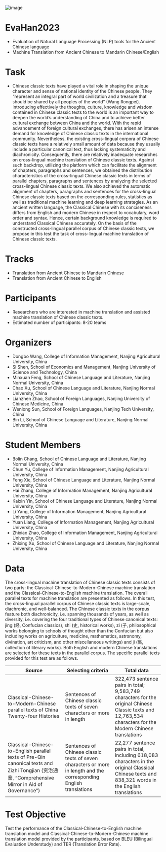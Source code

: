 ![image](https://user-images.githubusercontent.com/54113513/201254029-e63dd695-22aa-4419-ac01-7fc34326625a.png)
# EvaHan2023
* Evaluation of Natural Language Processing (NLP) tools for the Ancient Chinese language
* Machine Translation from Ancient Chinese to Mandarin Chinese/English
# Task
* Chinese classic texts have played a vital role in shaping the unique character and sense of national identity of the Chinese people. They “represent an integral part of world civilization and a treasure that should be shared by all peoples of the world” (Wang Rongpei). Introducing effectively the thoughts, culture, knowledge and wisdom contained in Chinese classic texts to the world is an important way to deepen the world’s understanding of China and to achieve better cultural exchange between China and the world. With the rapid advancement of foreign cultural exchanges, there has arisen an intense demand for knowledge of Chinese classic texts in the international community. Nevertheless, the existing cross-lingual corpora of Chinese classic texts have a relatively small amount of data because they usually include a particular canonical text, thus lacking systematicity and diachronicity. Consequently, there are relatively inadequate researches on cross-lingual machine translation of Chinese classic texts. Against such backdrop, utilizing the platform which can facilitate the alignment of chapters, paragraphs and sentences, we obtained the distribution characteristics of the cross-lingual Chinese classic texts in terms of parallel chapters, paragraphs and sentences by analyzing the selected cross-lingual Chinese classic texts. We also achieved the automatic alignment of chapters, paragraphs and sentences for the cross-lingual Chinese classic texts based on the corresponding rules, statistics as well as traditional machine learning and deep learning strategies. As an ancient written language, the Classical Chinese with its conciseness differs from English and modern Chinese in respect to vocabulary, word order and syntax. Hence, certain background knowledge is required to understand Classical Chinese accurately. On the basis of the constructed cross-lingual parallel corpus of Chinese classic texts, we propose in this test the task of cross-lingual machine translation of Chinese classic texts.

# Tracks
+ Translation from Ancient Chinese to Mandarin Chinese
+ Translation from Ancient Chinese to English

# Participants
* Researchers who are interested in machine translation and assisted machine translation of Chinese classic texts.
* Estimated number of participants: 8-20 teams

# Organizers
* Dongbo Wang, College of Information Management, Nanjing Agricultural University, China
* Si Shen, School of Economics and Management, Nanjing University of Science and Technology, China
* Minxuan Feng, School of Chinese Language and Literature, Nanjing Normal University, China
* Chao Xu, School of Chinese Language and Literature, Nanjing Normal University, China
* Lianzhen Zhao, School of Foreign Languages, Nanjing University of Chinese Medicine, China
* Wenlong Sun, School of Foreign Languages, Nanjing Tech University, China
* Bin Li, School of Chinese Language and Literature, Nanjing Normal University, China

# Student Members
* Bolin Chang, School of Chinese Language and Literature, Nanjing Normal University, China
* Chun Yu, College of Information Management, Nanjing Agricultural University, China
* Feng Xie, School of Chinese Language and Literature, Nanjing Normal University, China
* Hai Zhang, College of Information Management, Nanjing Agricultural University, China
* Kaixin Yin, School of Chinese Language and Literature, Nanjing Normal University, China
* Li Yang, College of Information Management, Nanjing Agricultural University, China
* Yuan Liang, College of Information Management, Nanjing Agricultural University, China
* Zhixiao Zhao, College of Information Management, Nanjing Agricultural University, China
* Zhixing Xu, School of Chinese Language and Literature, Nanjing Normal University, China

# Data
The cross-lingual machine translation of Chinese classic texts consists of two parts: the Classical-Chinese-to-Modern-Chinese machine translation and the Classical-Chinese-to-English machine translation. The overall parallel texts for machine translation are presented as follows.
In this test, the cross-lingual parallel corpus of Chinese classic texts is large-scale, diachronic, and well-balanced. The Chinese classic texts in the corpus feature both diachronicity, i.e. spanning thousands of years, as well as diversity, i.e. covering the four traditional types of Chinese canonical texts: jing (经, Confucian classics), shi (史, historical works), zi (子, philosophical works belonging to schools of thought other than the Confucian but also including works on agriculture, medicine, mathematics, astronomy, divination, art criticism, and other miscellaneous writings) and ji (集, collection of literary works). Both English and modern Chinese translations are selected for these texts in the parallel corpus. The specific parallel texts provided for this test are as follows.

| Source | Selecting criteria | Total data |
| --- | --- | --- |
| Classical-Chinese-to-Modern-Chinese parallel texts of China Twenty-four Histories | Sentences of Chinese classic texts of seven characters or more in length | 322,473 sentence pairs in total; 9,583,749 characters for the original Chinese Classic texts and 12,763,534 characters for the Modern Chinese translations |
| Classical-Chinese-to-English parallel texts of Pre-Qin canonical texts and Zizhi Tongjian (资治通鉴, “Comprehensive Mirror in Aid of Governance”) | Sentences of Chinese classic texts of seven characters or more in length and the corresponding English translations | 22,277 sentence pairs in total, including 618,083 characters in the original Classical Chinese texts and 838,321 words in the English translations |

# Test Objective
Test the performance of the Classical-Chinese-to-English machine translation model and Classical-Chinese-to-Modern-Chinese machine translation model provided by the participants, based on BLEU (Bilingual Evaluation Understudy) and TER (Translation Error Rate).
